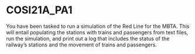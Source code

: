# COSI21A_PA1
You have been tasked to run a simulation of the Red Line for the MBTA. This will entail populating the stations with trains and passengers from text files, run the simulation, and print out a log that includes the status of the railway’s stations and the movement of trains and passengers.
